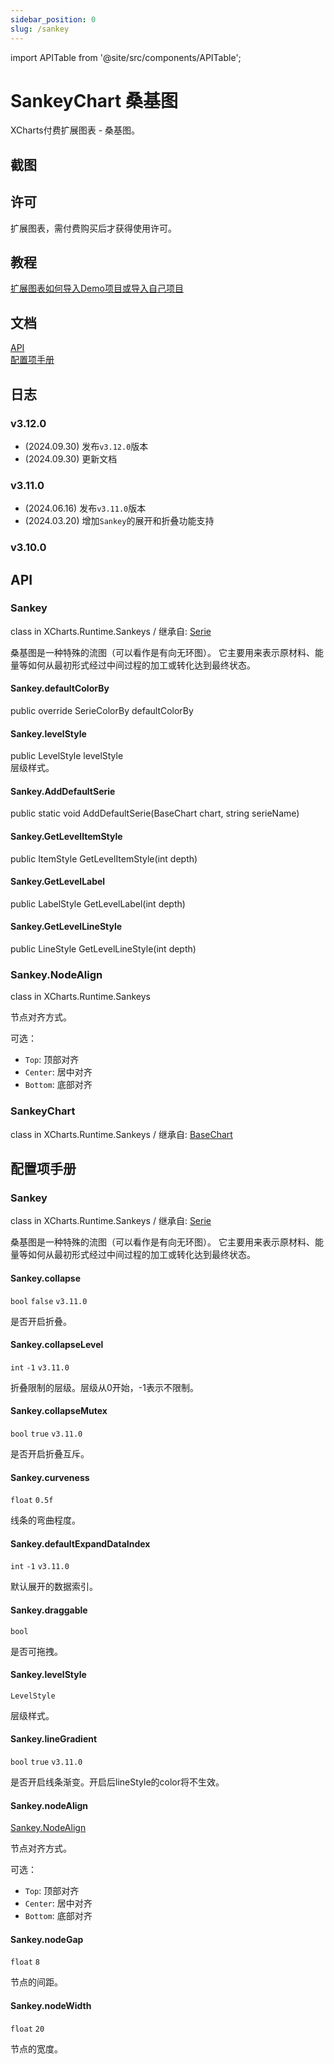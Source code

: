 ```yaml
---
sidebar_position: 0
slug: /sankey
---
```

import APITable from '@site/src/components/APITable';

# SankeyChart 桑基图

XCharts付费扩展图表 - 桑基图。

## 截图

## 许可

扩展图表，需付费购买后才获得使用许可。

## 教程

[扩展图表如何导入Demo项目或导入自己项目](https://github.com/XCharts-Team/XCharts-Demo)

## 文档

[API](#api)  
[配置项手册](#配置项手册)  

## 日志

### v3.12.0

* (2024.09.30) 发布`v3.12.0`版本
* (2024.09.30) 更新文档

### v3.11.0

* (2024.06.16) 发布`v3.11.0`版本
* (2024.03.20) 增加`Sankey`的展开和折叠功能支持

### v3.10.0

## API

### Sankey

class in XCharts.Runtime.Sankeys / 继承自: [Serie](https://xcharts-team.github.io/docs/api#serie)

桑基图是一种特殊的流图（可以看作是有向无环图）。 它主要用来表示原材料、能量等如何从最初形式经过中间过程的加工或转化达到最终状态。

#### Sankey.defaultColorBy

public override SerieColorBy defaultColorBy  

#### Sankey.levelStyle

public LevelStyle levelStyle  
层级样式。

#### Sankey.AddDefaultSerie

public static void AddDefaultSerie(BaseChart chart, string serieName)  

#### Sankey.GetLevelItemStyle

public ItemStyle GetLevelItemStyle(int depth)  

#### Sankey.GetLevelLabel

public LabelStyle GetLevelLabel(int depth)  

#### Sankey.GetLevelLineStyle

public LineStyle GetLevelLineStyle(int depth)  

### Sankey.NodeAlign

class in XCharts.Runtime.Sankeys

节点对齐方式。

可选：

- `Top`: 顶部对齐
- `Center`: 居中对齐
- `Bottom`: 底部对齐

### SankeyChart

class in XCharts.Runtime.Sankeys / 继承自: [BaseChart](https://xcharts-team.github.io/docs/api#basechart)

## 配置项手册

### Sankey

class in XCharts.Runtime.Sankeys / 继承自: [Serie](https://xcharts-team.github.io/docs/configuration#serie)

桑基图是一种特殊的流图（可以看作是有向无环图）。 它主要用来表示原材料、能量等如何从最初形式经过中间过程的加工或转化达到最终状态。

#### Sankey.collapse

`bool` `false` `v3.11.0`

是否开启折叠。

#### Sankey.collapseLevel

`int` `-1` `v3.11.0`

折叠限制的层级。层级从0开始，-1表示不限制。

#### Sankey.collapseMutex

`bool` `true` `v3.11.0`

是否开启折叠互斥。

#### Sankey.curveness

`float` `0.5f`

线条的弯曲程度。

#### Sankey.defaultExpandDataIndex

`int` `-1` `v3.11.0`

默认展开的数据索引。

#### Sankey.draggable

`bool`

是否可拖拽。

#### Sankey.levelStyle

`LevelStyle`

层级样式。

#### Sankey.lineGradient

`bool` `true` `v3.11.0`

是否开启线条渐变。开启后lineStyle的color将不生效。

#### Sankey.nodeAlign

[Sankey.NodeAlign](#sankeynodealign)

节点对齐方式。

可选：

- `Top`: 顶部对齐
- `Center`: 居中对齐
- `Bottom`: 底部对齐

#### Sankey.nodeGap

`float` `8`

节点的间距。

#### Sankey.nodeWidth

`float` `20`

节点的宽度。
